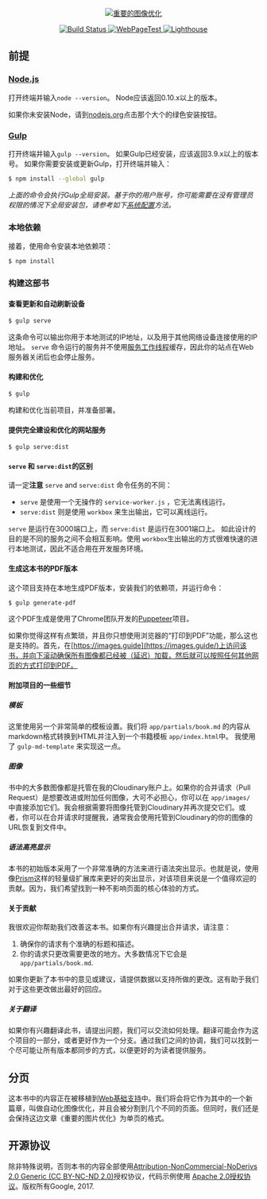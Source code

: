 <p align="center">
  <a href="https://images.guide/">
    <img src='/app/images/logo-banner.jpg' alt="重要的图像优化"/>
  </a>
</p>

<p align="center">
  <a href="https://travis-ci.com/googlechrome/essential-image-optimisation">
    <img alt="Build Status" src="https://travis-ci.com/GoogleChrome/essential-image-optimization.svg?token=x9N5mUsYfWv1zz1h5KfF&branch=master">
  </a>
  <a href="https://www.webpagetest.org/result/170901_EM_348e5bd8fa649e122b4684e0e6febc35/">
    <img alt="WebPageTest" src="https://img.shields.io/badge/webpagetest-report-brightgreen.svg">
  </a>
  <a href="https://www.webpagetest.org/lighthouse.php?test=170901_EM_348e5bd8fa649e122b4684e0e6febc35&run=3">
    <img alt="Lighthouse" src="https://img.shields.io/badge/lighthouse-90+-blue.svg">
  </a>
</p>

## 前提

### [Node.js](https://nodejs.org)

打开终端并输入`node --version`。
Node应该返回0.10.x以上的版本。

如果你未安装Node，请到[nodejs.org](https://nodejs.org)点击那个大个的绿色安装按钮。

### [Gulp](http://gulpjs.com)

打开终端并输入`gulp --version`。
如果Gulp已经安装，应该返回3.9.x以上的版本号。
如果你需要安装或更新Gulp，打开终端并输入：

```sh
$ npm install --global gulp
```

*上面的命令会执行Gulp全局安装。基于你的用户账号，你可能需要在没有管理员权限的情况下全局安装包，请参考如下[系统配置](https://github.com/sindresorhus/guides/blob/master/npm-global-without-sudo.md)方法。*


### 本地依赖

接着，使用命令安装本地依赖项：

```sh
$ npm install
```

### 构建这部书

#### 查看更新和自动刷新设备

```sh
$ gulp serve
```

这条命令可以输出你用于本地测试的IP地址，以及用于其他网络设备连接使用的IP地址。
`serve` 命令运行的服务并不使用[服务工作线程](http://www.html5rocks.com/en/tutorials/service-worker/introduction/)缓存，因此你的站点在Web服务器关闭后也会停止服务。

#### 构建和优化

```sh
$ gulp
```

构建和优化当前项目，并准备部署。

#### 提供完全建设和优化的网站服务

```sh
$ gulp serve:dist
```

####  `serve` 和 `serve:dist`的区别

请一定**注意** `serve` and `serve:dist` 命令任务的不同：

* `serve` 是使用一个无操作的 `service-worker.js` ，它无法离线运行。
* `serve:dist` 则是使用 `workbox` 来生出输出，它可以离线运行。

 `serve` 是运行在3000端口上，而 `serve:dist` 是运行在3001端口上。
如此设计的目的是不同的服务之间不会相互影响。使用 `workbox`生出输出的方式很难快速的进行本地测试，因此不适合用在开发服务环境。

#### 生成这本书的PDF版本

这个项目支持在本地生成PDF版本，安装我们的依赖项，并运行命令：

```sh
$ gulp generate-pdf
```

这个PDF生成是使用了Chrome团队开发的[Puppeteer](https://github.com/GoogleChrome/puppeteer)项目。

如果你觉得这样有点繁琐，并且你只想使用浏览器的“打印到PDF”功能，那么这也是支持的。首先，在[https://images.guide](https://images.guide/)上访问该书，并向下滚动确保所有图像都已经被（延迟）加载，然后就可以按照任何其他网页的方式打印到PDF。

#### 附加项目的一些细节

##### 模板

这里使用另一个非常简单的模板设置。我们将 `app/partials/book.md` 的内容从markdown格式转换到HTML并注入到一个书籍模板 `app/index.html`中。 我使用了 `gulp-md-template` 来实现这一点。

##### 图像

书中的大多数图像都是托管在我的Cloudinary账户上。如果你的合并请求（Pull Request）是想要改进或附加任何图像，大可不必担心，你可以在 `app/images/` 中直接添加它们。我会根据需要将图像托管到Cloudinary并再次提交它们。或者，你可以在合并请求时提醒我，通常我会使用托管到Cloudinary的你的图像的URL恢复到文件中。

##### 语法高亮显示

本书的初始版本采用了一个非常准确的方法来进行语法突出显示。也就是说，使用像[Prism](http://prismjs.com/)这样的轻量级扩展库来更好的突出显示，对该项目来说是一个值得欢迎的贡献。因为，我们希望找到一种不影响页面的核心体验的方式。

#### 关于贡献

我很欢迎你帮助我们改善这本书。如果你有兴趣提出合并请求，请注意：

1. 确保你的请求有个准确的标题和描述。
2. 你的请求只更改需要更改的地方。大多数情况下它会是 `app/partials/book.md`.

如果你更新了本书中的意见或建议，请提供数据以支持所做的更改。这有助于我们对于这些更改做出最好的回应。

##### 关于翻译

如果你有兴趣翻译此书，请提出问题，我们可以交流如何处理。翻译可能会作为这个项目的一部分，或者更好作为一个分支。通过我们之间的协调，我们可以找到一个尽可能让所有版本都同步的方式，以便更好的为读者提供服务。

## 分页

这本书中的内容正在被移植到[Web基础支持](https://developers.google.com/web/fundamentals/)中。我们将会将它作为其中的一个新篇章，叫做自动化图像优化，并且会被分割到几个不同的页面。但同时，我们还是会保持这边文章《重要的图片优化》为单页的格式。

## 开源协议

除非特殊说明，否则本书的内容全部使用[Attribution-NonCommercial-NoDerivs 2.0 Generic (CC BY-NC-ND 2.0)](https://creativecommons.org/licenses/by-nc-nd/2.0/)授权协议，代码示例使用 [Apache 2.0授权协议](http://www.apache.org/licenses/LICENSE-2.0)。版权所有Google, 2017.
